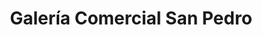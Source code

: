 ---
title: "Galería Comercial San Pedro"
url: /la-victoria/galeria-comercial-san-pedro/
shop: Einkaufszentrum
---